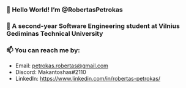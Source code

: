 ### 👋 Hello World! I’m @RobertasPetrokas ###

### 🌱 A second-year Software Engineering student at Vilnius Gediminas Technical University ###

### 📫 You can reach me by: ###
   - Email: petrokas.robertas@gmail.com
   - Discord: Makantoshas#2110
   - LinkedIn: https://www.linkedin.com/in/robertas-petrokas/
  
